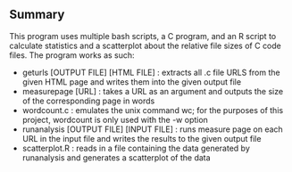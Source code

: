 <!-- SUMMARY -->
## Summary

This program uses multiple bash scripts, a C program, and an R script to calculate statistics and a scatterplot about the relative file sizes of C code files. The program works as such:

- geturls [OUTPUT FILE] [HTML FILE]  : extracts all .c file URLS from the given HTML page and writes them into the given output file
- measurepage [URL] : takes a URL as an argument and outputs the size of the corresponding page in words
- wordcount.c : emulates the unix command wc; for the purposes of this project, wordcount is only used with the -w option
- runanalysis [OUTPUT FILE] [INPUT FILE] : runs measure page on each URL in the input file and writes the results to the given output file
- scatterplot.R : reads in a file containing the data generated by runanalysis and generates a scatterplot of the data

